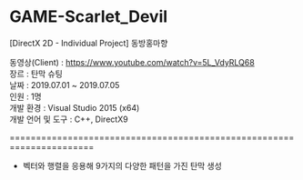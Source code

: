 # GAME-Scarlet_Devil
[DirectX 2D - Individual Project] 동방홍마향

동영상(Client)    : https://www.youtube.com/watch?v=5L_VdyRLQ68
<br/>장르              : 탄막 슈팅
<br/>날짜              : 2019.07.01 ~ 2019.07.05
<br/>인원              : 1명
<br/>개발 환경         : Visual Studio 2015 (x64)
<br/>개발 언어 및 도구  : C++, DirectX9

======================================================================

* 벡터와 행렬을 응용해 9가지의 다양한 패턴을 가진 탄막 생성
